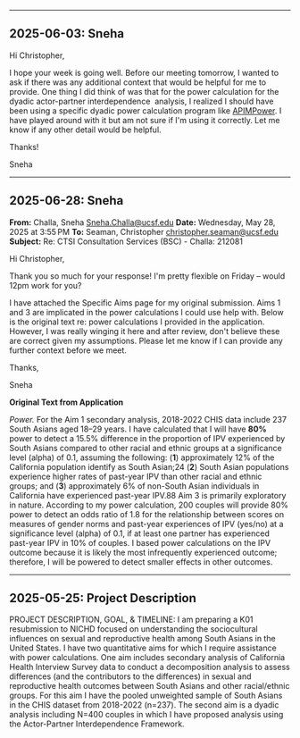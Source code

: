 
---

## 2025-06-03: Sneha

Hi Christopher,

I hope your week is going well. Before our meeting tomorrow, I wanted to ask if there was any additional context that would be helpful for me to provide. One thing I did think of was that for the power calculation for the dyadic actor-partner interdependence  analysis, I realized I should have been using a specific dyadic power calculation program like [APIMPower](https://robert-a-ackerman.shinyapps.io/APIMPowerRdis/). I have played around with it but am not sure if I'm using it correctly. Let me know if any other detail would be helpful.

Thanks!

Sneha

---

## 2025-06-28: Sneha

**From:** Challa, Sneha <Sneha.Challa@ucsf.edu>
**Date:** Wednesday, May 28, 2025 at 3:55 PM
**To:** Seaman, Christopher <christopher.seaman@ucsf.edu>
**Subject:** Re: CTSI Consultation Services (BSC) - Challa: 212081

Hi Christopher,

Thank you so much for your response! I'm pretty flexible on Friday – would 12pm work for you?

I have attached the Specific Aims page for my original submission. Aims 1 and 3 are implicated in the power calculations I could use help with. Below is the original text re: power calculations I provided in the application. However, I was really winging it here and after review, don't believe these are correct given my assumptions. Please let me know if I can provide any further context before we meet.

Thanks,

Sneha

**Original Text from Application**

_Power._ For the Aim 1 secondary analysis, 2018-2022 CHIS data include 237 South Asians aged 18–29 years. I have calculated that I will have **80%** power to detect a 15.5% difference in the proportion of IPV experienced by South Asians compared to other racial and ethnic groups at a significance level (alpha) of 0.1, assuming the following: (**1**) approximately 12% of the California population identify as South Asian;24 (**2**) South Asian populations experience higher rates of past-year IPV than other racial and ethnic groups; and (**3**) approximately 6% of non-South Asian individuals in California have experienced past-year IPV.88 Aim 3 is primarily exploratory in nature. According to my power calculation, 200 couples will provide 80% power to detect an odds ratio of 1.8 for the relationship between scores on measures of gender norms and past-year experiences of IPV (yes/no) at a significance level (alpha) of 0.1, if at least one partner has experienced past-year IPV in 10% of couples. I based power calculations on the IPV outcome because it is likely the most infrequently experienced outcome; therefore, I will be powered to detect smaller effects in other outcomes.

---

## 2025-05-25: Project Description

PROJECT DESCRIPTION, GOAL, & TIMELINE: I am preparing a K01 resubmission to NICHD focused on understanding the sociocultural influences on sexual and reproductive health among South Asians in the United States. I have two quantitative aims for which I require assistance with power calculations. One aim includes secondary analysis of California Health Interview Survey data to conduct a decomposition analysis to assess differences (and the contributors to the differences) in sexual and reproductive health outcomes between South Asians and other racial/ethnic groups. For this aim I have the pooled unweighted sample of South Asians in the CHIS dataset from 2018-2022 (n=237).
The second aim is a dyadic analysis including N=400 couples in which I have proposed analysis using the Actor-Partner Interdependence Framework.
